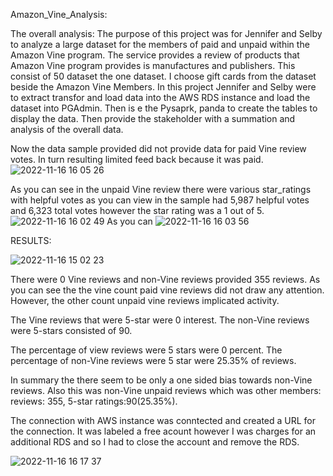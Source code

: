  Amazon_Vine_Analysis:

  The overall analysis: The purpose of this project was for Jennifer and Selby to analyze a large dataset for the members of paid and unpaid within the Amazon Vine program. The service provides a review of products that Amazon Vine program provides is manufactures and publishers. This consist of 50 dataset the one dataset. I choose gift cards from the dataset beside the Amazon Vine Members. In this project Jennifer and Selby were to extract transfor and load  data into the AWS RDS instance and load the dataset into PGAdmin. Then is e the Pysaprk, panda to create the tables to display the data. Then provide the stakeholder with a summation and analysis of the overall data.

  Now the data sample provided did not provide data for paid Vine review votes. In turn resulting limited feed back because it was paid. 
 ![2022-11-16 16 05 26](https://user-images.githubusercontent.com/107796290/202294119-63bfc2fc-8938-4f4b-9255-8e6ebcb380f1.png)


  As you can see in the unpaid Vine review there were various star_ratings with helpful votes as you can view in the sample had 5,987 helpful votes and 6,323 total votes however the star rating was a 1 out of 5.
  ![2022-11-16 16 02 49](https://user-images.githubusercontent.com/107796290/202293643-853e2e03-ad2e-44c3-afeb-3b895388e117.png)
As you can 
![2022-11-16 16 03 56](https://user-images.githubusercontent.com/107796290/202293862-9e205913-9a70-4a9c-97d6-050cb0c64918.png)

  
  RESULTS:
  
  ![2022-11-16 15 02 23](https://user-images.githubusercontent.com/107796290/202282834-e020e5f7-ad92-47aa-8ea5-1b466940d01e.png)

  There were 0 Vine reviews and non-Vine reviews provided 355 reviews. As you can see the the vine count paid vine reviews did not draw any attention. However, the other count unpaid vine reviews implicated activity. 
  
  The Vine reviews that were 5-star were 0 interest. The non-Vine reviews were 5-stars consisted of 90.
  
  The percentage of view reviews were 5 stars were 0 percent. The percentage of non-Vine reviews were 5 star were 25.35% of reviews.
  
  
  In summary the there seem to be only a one sided bias towards non-Vine reviews. Also this was non-Vine unpaid reviews which was other members: reviews: 355, 5-star ratings:90(25.35%).
  
  The connection with AWS instance was conntected and created a URL for the connection. It was labeled a free acount however I was charges for an additional RDS and so I had to close the account and remove the RDS.
  
  ![2022-11-16 16 17 37](https://user-images.githubusercontent.com/107796290/202296429-384adc46-f49c-433e-a2b9-932758ac7d6a.png)

